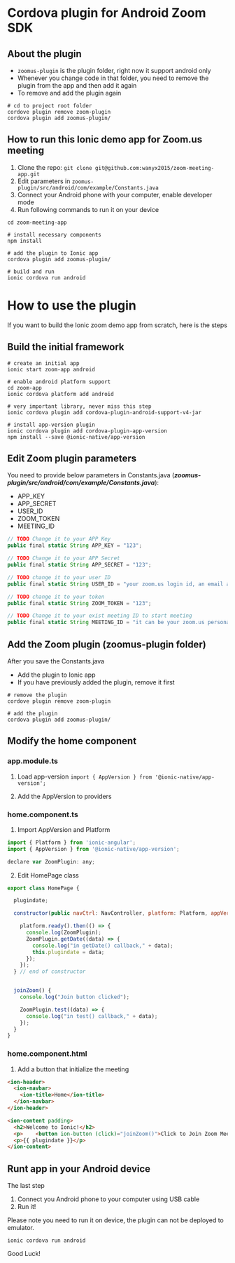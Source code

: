 # Cordova plugin for Android Zoom SDK



## About the plugin

- `zoomus-plugin` is the plugin folder, right now it support android only
- Whenever you change code in that folder, you need to remove the plugin from the app and then add it again
- To remove and add the plugin again

```
# cd to project root folder
cordove plugin remove zoom-plugin
cordova plugin add zoomus-plugin/
```
## How to run this Ionic demo app for Zoom.us meeting

1. Clone the repo: `git clone git@github.com:wanyx2015/zoom-meeting-app.git`
2. Edit parameters in `zoomus-plugin/src/android/com/example/Constants.java`
3. Connect your Android phone with your computer, enable developer mode
4. Run following commands to run it on your device

```
cd zoom-meeting-app

# install necessary components
npm install

# add the plugin to Ionic app
cordova plugin add zoomus-plugin/

# build and run
ionic cordova run android
```

# How to use the plugin

If you want to build the Ionic zoom demo app from scratch, here is the steps

## Build the initial framework
```
# create an initial app 
ionic start zoom-app android

# enable android platform support
cd zoom-app
ionic cordova platform add android

# very important library, never miss this step
ionic cordova plugin add cordova-plugin-android-support-v4-jar

# install app-version plugin
ionic cordova plugin add cordova-plugin-app-version
npm install --save @ionic-native/app-version
```
## Edit Zoom plugin parameters

You need to provide below parameters in Constants.java (_**zoomus-plugin/src/android/com/example/Constants.java**_):
* APP_KEY
* APP_SECRET
* USER_ID
* ZOOM_TOKEN
* MEETING_ID

```javascript
// TODO Change it to your APP Key
public final static String APP_KEY = "123";

// TODO Change it to your APP Secret
public final static String APP_SECRET = "123";

// TODO change it to your user ID
public final static String USER_ID = "your zoom.us login id, an email address";

// TODO change it to your token
public final static String ZOOM_TOKEN = "123";

// TODO Change it to your exist meeting ID to start meeting
public final static String MEETING_ID = "it can be your zoom.us personal meeting id";
```

## Add the Zoom plugin (zoomus-plugin folder)
After you save the Constants.java
- Add the plugin to Ionic app
- If you have previously added the plugin, remove it first

```
# remove the plugin
cordove plugin remove zoom-plugin

# add the plugin
cordova plugin add zoomus-plugin/
```

## Modify the home component

### app.module.ts
1. Load app-version
`import { AppVersion } from '@ionic-native/app-version';`

2. Add the AppVersion to providers

### home.component.ts

1. Import AppVersion and Platform
```javascript
import { Platform } from 'ionic-angular';
import { AppVersion } from '@ionic-native/app-version';

declare var ZoomPlugin: any;
```
2. Edit HomePage class
```javascript
export class HomePage {

  plugindate;

  constructor(public navCtrl: NavController, platform: Platform, appVersion: AppVersion) {

    platform.ready().then(() => {
      console.log(ZoomPlugin);
      ZoomPlugin.getDate((data) => {
        console.log("in getDate() callback," + data);
        this.plugindate = data;
      });
    });
  } // end of constructor


  joinZoom() {
    console.log("Join button clicked");

    ZoomPlugin.test((data) => {
      console.log("in test() callback," + data);
    });
  }
}
```
### home.component.html
1. Add a button that initialize the meeting
```html
<ion-header>
  <ion-navbar>
    <ion-title>Home</ion-title>
  </ion-navbar>
</ion-header>

<ion-content padding>
  <h2>Welcome to Ionic!</h2>
  <p>    <button ion-button (click)="joinZoom()">Click to Join Zoom Meeting</button>  </p>
  <p>{{ plugindate }}</p>
</ion-content>
```

## Runt app in your Android device

The last step
1. Connect you Android phone to your computer using USB cable
2. Run it!

Please note you need to run it on device, the plugin can not be deployed to emulator.

```
ionic cordova run android
```

Good Luck!
